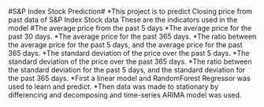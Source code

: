 #S&P Index Stock Prediction#
*This project is to predict Closing price from past data of S&P Index Stock data
These are the indicators used in the model
#The average price from the past 5 days
*The average price for the past 30 days.
*The average price for the past 365 days.
*The ratio between the average price for the past 5 days, and the average price for the past 365 days.
*The standard deviation of the price over the past 5 days.
*The standard deviation of the price over the past 365 days.
*The ratio between the standard deviation for the past 5 days, and the standard deviation for the past 365 days.
*First a linear model and RandomForest Regressor was used to learn and predict. 
*Then data was made to stationary by differencing and decomposing and time-series ARIMA model was used. 

